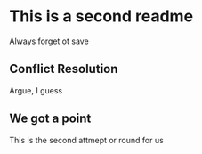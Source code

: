 
# This is a second readme

Always forget ot save

## Conflict Resolution

Argue, I guess

## We got a point

This is the second attmept or round for us 